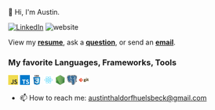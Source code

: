 👋 Hi, I'm Austin.

<div>

<a href="https://www.linkedin.com/in/austinhuelsbeck" target="_blank"><img src="https://img.shields.io/badge/LinkedIn-%230077B5.svg?&style=flat-square&logo=linkedin&logoColor=white" alt="LinkedIn"></a>
<img src="https://img.shields.io/static/v1?label=Website&message=austinthaldorfhuelsbeck.com&color=%230076D6&style=flat-square&logo=internet-explorer&logoColor=%230076D6" alt="website"/>
</a>
<a href="https://austinthaldorfhuelsbeck.github.io/ath-portf/" target="_blank">
</a>
<br>

View my **[resume](https://austinthaldorfhuelsbeck.github.io/ath-portf/files/AustinThaldorfHuelsbeck_Resume2024.pdf)**, ask a **[question](https://github.com/austinthaldorfhuelsbeck/austinthaldorfhuelsbeck/issues/new)**, or send an **[email](mailto:austinthaldorfhuelsbeck@gmail.com)**.

<h3><strong>My favorite Languages, Frameworks, Tools</strong></h3>  

<code><img height="20" src="https://raw.githubusercontent.com/github/explore/80688e429a7d4ef2fca1e82350fe8e3517d3494d/topics/javascript/javascript.png"></code>
<code><img height="20" src="https://raw.githubusercontent.com/github/explore/80688e429a7d4ef2fca1e82350fe8e3517d3494d/topics/typescript/typescript.png"></code>
<code><img height="20" src="https://raw.githubusercontent.com/github/explore/80688e429a7d4ef2fca1e82350fe8e3517d3494d/topics/css/css.png"></code>
<code><img height="20" src="https://raw.githubusercontent.com/github/explore/80688e429a7d4ef2fca1e82350fe8e3517d3494d/topics/react/react.png"></code>
<code><img height="20" src="https://raw.githubusercontent.com/github/explore/80688e429a7d4ef2fca1e82350fe8e3517d3494d/topics/nodejs/nodejs.png"></code>
<code><img height="20" src="https://raw.githubusercontent.com/github/explore/80688e429a7d4ef2fca1e82350fe8e3517d3494d/topics/postgresql/postgresql.png"></code>
<code><img height="20" src="https://raw.githubusercontent.com/github/explore/80688e429a7d4ef2fca1e82350fe8e3517d3494d/topics/git/git.png"></code>

</div>

- 📫 How to reach me: austinthaldorfhuelsbeck@gmail.com
